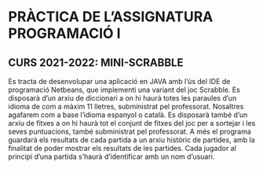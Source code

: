 # PRÀCTICA DE L’ASSIGNATURA PROGRAMACIÓ I
## CURS 2021-2022: MINI-SCRABBLE
Es tracta de desenvolupar una aplicació en JAVA amb l’ús del IDE de programació
Netbeans, que implementi una variant del joc Scrabble. Es disposarà d’un arxiu de
diccionari a on hi haurà totes les paraules d’un idioma de com a màxim 11 lletres,
subministrat pel professorat. Nosaltres agafarem com a base l’idioma espanyol o
català. Es disposarà també d’un arxiu de fitxes a on hi haurà tot el conjunt de fitxes
del joc per a sortejar i les seves puntuacions, també subministrat pel professorat.
A més el programa guardarà els resultats de cada partida a un arxiu històric de
partides, amb la finalitat de poder mostrar els resultats de les partides. Cada jugador
al principi d’una partida s’haurà d’identificar amb un nom d’usuari.
